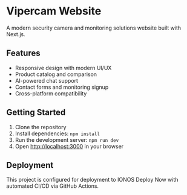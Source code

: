 # Vipercam Website

A modern security camera and monitoring solutions website built with Next.js.

## Features

- Responsive design with modern UI/UX
- Product catalog and comparison
- AI-powered chat support
- Contact forms and monitoring signup
- Cross-platform compatibility

## Getting Started

1. Clone the repository
2. Install dependencies: `npm install`
3. Run the development server: `npm run dev`
4. Open [http://localhost:3000](http://localhost:3000) in your browser

## Deployment

This project is configured for deployment to IONOS Deploy Now with automated CI/CD via GitHub Actions.

<!-- Trigger deployment test -->
